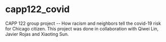 # capp122_covid
CAPP 122 group project -- How racism and neighbors tell the covid-19 risk for Chicago citizen. This project was done in collaboration with Qiwei Lin, Javier Rojas and Xiaoting Sun.
